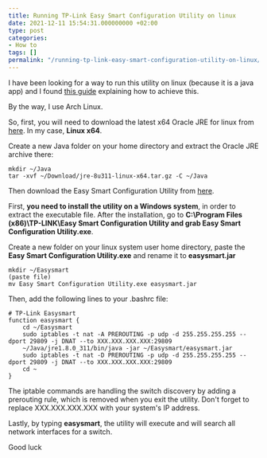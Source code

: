```yaml
---
title: Running TP-Link Easy Smart Configuration Utility on linux
date: 2021-12-11 15:54:31.000000000 +02:00
type: post
categories:
- How to
tags: []
permalink: "/running-tp-link-easy-smart-configuration-utility-on-linux/"
---
```

I have been looking for a way to run this utility on linux (because it is a java app) and I found [this guide](https://shred.zone/cilla/page/383/setting-up-tp-link-tl-sg108e-with-linux.html) explaining how to achieve this.

By the way, I use Arch Linux.

So, first, you will need to download the latest x64 Oracle JRE for linux from [here](https://java.com/en/download/). In my case, **Linux x64**.

Create a new Java folder on your home directory and extract the Oracle JRE archive there:

```
mkdir ~/Java
tar -xvf ~/Download/jre-8u311-linux-x64.tar.gz -C ~/Java
```

Then download the Easy Smart Configuration Utility from [here](https://www.tp-link.com/us/support/download/).

First, **you need to install the utility on a Windows system**, in order to extract the executable file. After the installation, go to **C:\\Program Files (x86)\\TP-LINK\\Easy Smart Configuration Utility and grab Easy Smart Configuration Utility.exe**.

Create a new folder on your linux system user home directory, paste the **Easy Smart Configuration Utility.exe** and rename it to **easysmart.jar**

```
mkdir ~/Easysmart
(paste file)
mv Easy Smart Configuration Utility.exe easysmart.jar
```

Then, add the following lines to your .bashrc file:

```
# TP-Link Easysmart
function easysmart {
    cd ~/Easysmart
    sudo iptables -t nat -A PREROUTING -p udp -d 255.255.255.255 --dport 29809 -j DNAT --to XXX.XXX.XXX.XXX:29809
    ~/Java/jre1.8.0_311/bin/java -jar ~/Easysmart/easysmart.jar
    sudo iptables -t nat -D PREROUTING -p udp -d 255.255.255.255 --dport 29809 -j DNAT --to XXX.XXX.XXX.XXX:29809
    cd ~
}
```

The iptable commands are handling the switch discovery by adding a prerouting rule, which is removed when you exit the utility. Don't forget to replace XXX.XXX.XXX.XXX with your system's IP address.

Lastly, by typing **easysmart**, the utility will execute and will search all network interfaces for a switch.

Good luck
